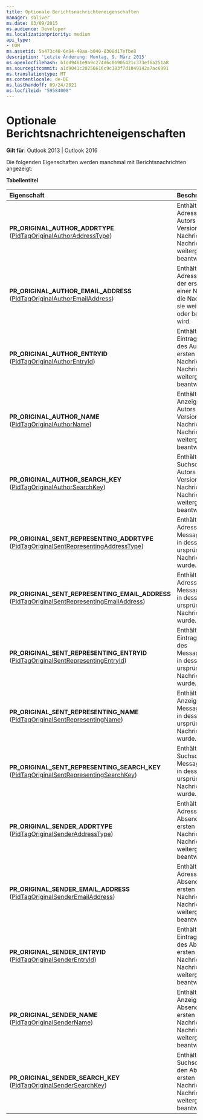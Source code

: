 ```yaml
---
title: Optionale Berichtsnachrichteneigenschaften
manager: soliver
ms.date: 03/09/2015
ms.audience: Developer
ms.localizationpriority: medium
api_type:
- COM
ms.assetid: 5a473c40-6e94-48aa-b040-8308d17efbe8
description: 'Letzte Änderung: Montag, 9. März 2015'
ms.openlocfilehash: b1dd9461e9a9c274d6c0b905421c373ef6a251a8
ms.sourcegitcommit: a1d9041c20256616c9c183f7d1049142a7ac6991
ms.translationtype: MT
ms.contentlocale: de-DE
ms.lasthandoff: 09/24/2021
ms.locfileid: "59584008"
---
```

# <a name="optional-report-message-properties"></a>Optionale Berichtsnachrichteneigenschaften

  
  
**Gilt für**: Outlook 2013 | Outlook 2016 
  
Die folgenden Eigenschaften werden manchmal mit Berichtsnachrichten angezeigt:
  
**Tabellentitel**

|**Eigenschaft**|**Beschreibung**|
|:-----|:-----|
|**PR_ORIGINAL_AUTHOR_ADDRTYPE** ([PidTagOriginalAuthorAddressType](pidtagoriginalauthoraddresstype-canonical-property.md))  <br/> |Enthält den Adresstyp des Autors der ersten Version einer Nachricht, d. h. die Nachricht, bevor sie weitergeleitet oder beantwortet wird.  <br/> |
|**PR_ORIGINAL_AUTHOR_EMAIL_ADDRESS** ([PidTagOriginalAuthorEmailAddress](pidtagoriginalauthoremailaddress-canonical-property.md))  <br/> |Enthält die E-Mail-Adresse des Autors der ersten Version einer Nachricht, d. h. die Nachricht, bevor sie weitergeleitet oder beantwortet wird.  <br/> |
|**PR_ORIGINAL_AUTHOR_ENTRYID** ([PidTagOriginalAuthorEntryId](pidtagoriginalauthorentryid-canonical-property.md))  <br/> |Enthält den Eintragsbezeichner des Autors der ersten Version einer Nachricht, d. h. die Nachricht, bevor sie weitergeleitet oder beantwortet wird.  <br/> |
|**PR_ORIGINAL_AUTHOR_NAME** ([PidTagOriginalAuthorName](pidtagoriginalauthorname-canonical-property.md))  <br/> |Enthält den Anzeigenamen des Autors der ersten Version einer Nachricht, d. h. die Nachricht, bevor sie weitergeleitet oder beantwortet wird.  <br/> |
|**PR_ORIGINAL_AUTHOR_SEARCH_KEY** ([PidTagOriginalAuthorSearchKey](pidtagoriginalauthorsearchkey-canonical-property.md))  <br/> |Enthält den Suchschlüssel des Autors der ersten Version einer Nachricht, d. h. die Nachricht, bevor sie weitergeleitet oder beantwortet wird.  <br/> |
|**PR_ORIGINAL_SENT_REPRESENTING_ADDRTYPE** ([PidTagOriginalSentRepresentingAddressType](pidtagoriginalsentrepresentingaddresstype-canonical-property.md))  <br/> |Enthält den Adresstyp des Messagingbenutzers, in dessen Auftrag die ursprüngliche Nachricht gesendet wurde.  <br/> |
|**PR_ORIGINAL_SENT_REPRESENTING_EMAIL_ADDRESS** ([PidTagOriginalSentRepresentingEmailAddress](pidtagoriginalsentrepresentingemailaddress-canonical-property.md))  <br/> |Enthält die E-Mail-Adresse des Messagingbenutzers, in dessen Auftrag die ursprüngliche Nachricht gesendet wurde.  <br/> |
|**PR_ORIGINAL_SENT_REPRESENTING_ENTRYID** ([PidTagOriginalSentRepresentingEntryId](pidtagoriginalsentrepresentingentryid-canonical-property.md))  <br/> |Enthält den Eintragsbezeichner des Messagingbenutzers, in dessen Auftrag die ursprüngliche Nachricht gesendet wurde.  <br/> |
|**PR_ORIGINAL_SENT_REPRESENTING_NAME** ([PidTagOriginalSentRepresentingName](pidtagoriginalsentrepresentingname-canonical-property.md))  <br/> |Enthält den Anzeigenamen des Messagingbenutzers, in dessen Auftrag die ursprüngliche Nachricht gesendet wurde.  <br/> |
|**PR_ORIGINAL_SENT_REPRESENTING_SEARCH_KEY** ([PidTagOriginalSentRepresentingSearchKey](pidtagoriginalsentrepresentingsearchkey-canonical-property.md))  <br/> |Enthält den Suchschlüssel des Messagingbenutzers, in dessen Auftrag die ursprüngliche Nachricht gesendet wurde.  <br/> |
|**PR_ORIGINAL_SENDER_ADDRTYPE** ([PidTagOriginalSenderAddressType](pidtagoriginalsenderaddresstype-canonical-property.md))  <br/> |Enthält den Adresstyp des Absenders der ersten Version einer Nachricht, d. h. die Nachricht, bevor sie weitergeleitet oder beantwortet wird.  <br/> |
|**PR_ORIGINAL_SENDER_EMAIL_ADDRESS** ([PidTagOriginalSenderEmailAddress](pidtagoriginalsenderemailaddress-canonical-property.md))  <br/> |Enthält die E-Mail-Adresse des Absenders der ersten Version einer Nachricht, d. h. die Nachricht, bevor sie weitergeleitet oder beantwortet wird.  <br/> |
|**PR_ORIGINAL_SENDER_ENTRYID** ([PidTagOriginalSenderEntryId](pidtagoriginalsenderentryid-canonical-property.md))  <br/> |Enthält den Eintragsbezeichner des Absenders der ersten Version einer Nachricht, d. h. die Nachricht, bevor sie weitergeleitet oder beantwortet wird.  <br/> |
|**PR_ORIGINAL_SENDER_NAME** ([PidTagOriginalSenderName](pidtagoriginalsendername-canonical-property.md))  <br/> |Enthält den Anzeigenamen des Absenders der ersten Version einer Nachricht, d. h. die Nachricht, bevor sie weitergeleitet oder beantwortet wird.  <br/> |
|**PR_ORIGINAL_SENDER_SEARCH_KEY** ([PidTagOriginalSenderSearchKey](pidtagoriginalsendersearchkey-canonical-property.md))  <br/> |Enthält den Suchschlüssel für den Absender der ersten Version einer Nachricht, d. h. die Nachricht, bevor sie weitergeleitet oder beantwortet wird.  <br/> |
   

